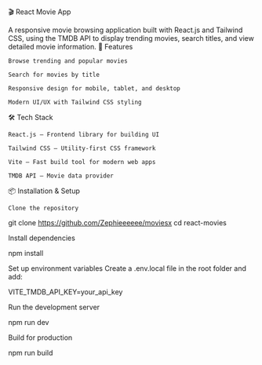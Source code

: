 🎬 React Movie App

A responsive movie browsing application built with React.js and Tailwind CSS, using the TMDB API to display trending movies, search titles, and view detailed movie information.
🚀 Features

    Browse trending and popular movies

    Search for movies by title

    Responsive design for mobile, tablet, and desktop

    Modern UI/UX with Tailwind CSS styling

🛠️ Tech Stack

    React.js – Frontend library for building UI

    Tailwind CSS – Utility-first CSS framework

    Vite – Fast build tool for modern web apps

    TMDB API – Movie data provider

📦 Installation & Setup

    Clone the repository

git clone https://github.com/Zephieeeeee/moviesx
cd react-movies

Install dependencies

npm install

Set up environment variables
Create a .env.local file in the root folder and add:

VITE_TMDB_API_KEY=your_api_key

Run the development server

npm run dev

Build for production

npm run build
